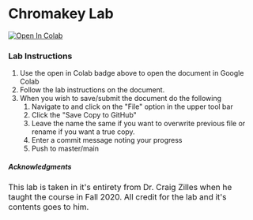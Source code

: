 # Chromakey Lab
[![Open In Colab](https://colab.research.google.com/assets/colab-badge.svg)](https://colab.research.google.com/github/<YOURFILEHERE>)

### Lab Instructions
1. Use the open in Colab badge above to open the document in Google Colab
2. Follow the lab instructions on the document.
3. When you wish to save/submit the document do the following 
    1. Navigate to and click on the "File" option in the upper tool bar
    2. Click the "Save Copy to GitHub"
    3. Leave the name the same if you want to overwrite previous file or rename if you want a true copy.
    4. Enter a commit message noting your progress
    5. Push to master/main



##### Acknowledgments 
<font size="3">
    This lab is taken in it's entirety from Dr. Craig Zilles when he taught the course in Fall 2020. All credit for the lab and it's contents goes to him.
</font>
